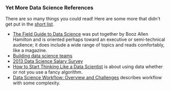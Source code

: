 ### Yet More Data Science References

There are so many things you could read! Here are some more that didn't get put in the [short list](data_science.md).

 * [The Field Guide to Data Science](http://www.boozallen.com/content/dam/boozallen/media/file/The-Field-Guide-to-Data-Science.pdf) was put together by Booz Allen Hamilton and is oriented perhaps toward an executive or semi-technical audience; it does include a wide range of topics and reads comfortably, like a magazine.
 * [Building data science teams](http://radar.oreilly.com/2011/09/building-data-science-teams.html)
 * [2013 Data Science Salary Survey](http://www.oreilly.com/data/free/files/stratasurvey.pdf)
 * [How to Start Thinking Like a Data Scientist](http://blogs.hbr.org/2013/11/how-to-start-thinking-like-a-data-scientist/) is about using data whether or not you use a fancy algorithm.
 * [Data Science Workflow: Overview and Challenges](http://cacm.acm.org/blogs/blog-cacm/169199-data-science-workflow-overview-and-challenges/fulltext) describes workflow with some complexity.
